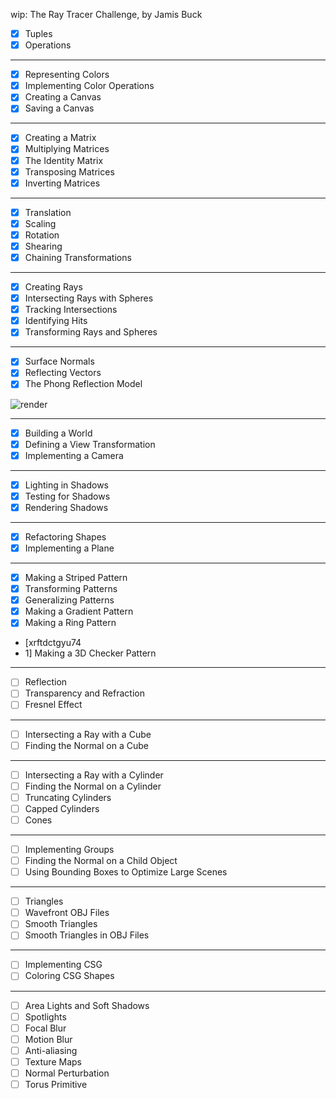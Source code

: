 wip: The Ray Tracer Challenge, by Jamis Buck

- [x] Tuples
- [x] Operations
___
- [x] Representing Colors
- [x] Implementing Color Operations
- [x] Creating a Canvas
- [x] Saving a Canvas
___
- [x] Creating a Matrix
- [x] Multiplying Matrices
- [x] The Identity Matrix
- [x] Transposing Matrices
- [x] Inverting Matrices
___
- [x] Translation
- [x] Scaling
- [x] Rotation
- [x] Shearing
- [x] Chaining Transformations
___
- [x] Creating Rays
- [x] Intersecting Rays with Spheres
- [x] Tracking Intersections
- [x] Identifying Hits
- [x] Transforming Rays and Spheres
___
- [x] Surface Normals
- [x] Reflecting Vectors
- [x] The Phong Reflection Model

![render](https://user-images.githubusercontent.com/6090596/180615193-82b8b147-9ad6-4a9d-84e5-5511d2a46978.jpg)

___
- [x] Building a World
- [x] Defining a View Transformation
- [x] Implementing a Camera
___

- [x] Lighting in Shadows
- [x] Testing for Shadows
- [x] Rendering Shadows
___
- [x] Refactoring Shapes
- [x] Implementing a Plane
___
- [x] Making a Striped Pattern
- [x] Transforming Patterns
- [x] Generalizing Patterns
- [x] Making a Gradient Pattern
- [x] Making a Ring Pattern
- [xrftdctgyu74
- 1] Making a 3D Checker Pattern
___

- [ ] Reflection
- [ ] Transparency and Refraction
- [ ] Fresnel Effect
___
- [ ] Intersecting a Ray with a Cube
- [ ] Finding the Normal on a Cube
___
- [ ] Intersecting a Ray with a Cylinder
- [ ] Finding the Normal on a Cylinder
- [ ] Truncating Cylinders
- [ ] Capped Cylinders
- [ ] Cones
___
- [ ] Implementing Groups
- [ ] Finding the Normal on a Child Object
- [ ] Using Bounding Boxes to Optimize Large Scenes
___
- [ ] Triangles
- [ ] Wavefront OBJ Files
- [ ] Smooth Triangles
- [ ] Smooth Triangles in OBJ Files
___
- [ ] Implementing CSG
- [ ] Coloring CSG Shapes
___
- [ ] Area Lights and Soft Shadows
- [ ] Spotlights
- [ ] Focal Blur
- [ ] Motion Blur
- [ ] Anti-aliasing
- [ ] Texture Maps
- [ ] Normal Perturbation
- [ ] Torus Primitive
